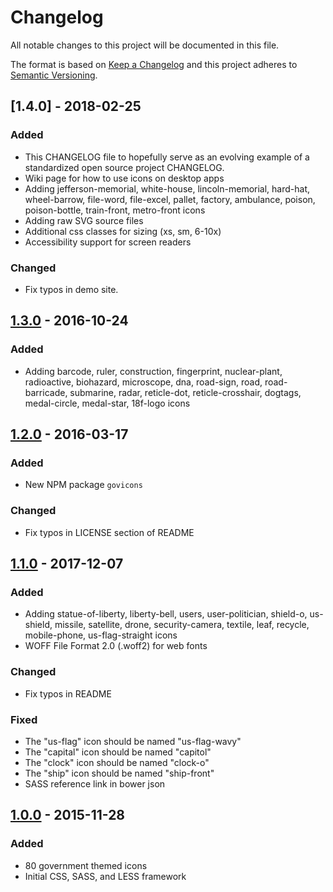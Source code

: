 # Changelog
All notable changes to this project will be documented in this file.

The format is based on [Keep a Changelog](http://keepachangelog.com/en/1.0.0/)
and this project adheres to [Semantic Versioning](http://semver.org/spec/v2.0.0.html).

## [1.4.0] - 2018-02-25
### Added
- This CHANGELOG file to hopefully serve as an evolving example of a
  standardized open source project CHANGELOG.
- Wiki page for how to use icons on desktop apps
- Adding jefferson-memorial, white-house, lincoln-memorial, hard-hat, wheel-barrow, file-word, file-excel, pallet, factory, ambulance, poison, poison-bottle, train-front, metro-front icons
- Adding raw SVG source files
- Additional css classes for sizing (xs, sm, 6-10x)
- Accessibility support for screen readers

### Changed
- Fix typos in demo site.


## [1.3.0](https://github.com/540co/govicons/releases/tag/v1.3.0) - 2016-10-24
### Added
- Adding barcode, ruler, construction, fingerprint, nuclear-plant, radioactive, biohazard, microscope, dna, road-sign, road, road-barricade, submarine, radar, reticle-dot, reticle-crosshair, dogtags, medal-circle, medal-star, 18f-logo icons

## [1.2.0](https://github.com/540co/govicons/releases/tag/1.2.0) - 2016-03-17
### Added
- New NPM package `govicons`

### Changed
- Fix typos in LICENSE section of README

## [1.1.0](https://github.com/540co/govicons/releases/tag/1.1.0) - 2017-12-07
### Added
- Adding statue-of-liberty, liberty-bell, users, user-politician, shield-o, us-shield, missile, satellite, drone, security-camera, textile, leaf, recycle, mobile-phone, us-flag-straight icons
- WOFF File Format 2.0 (.woff2) for web fonts

### Changed
- Fix typos in README

### Fixed
- The "us-flag" icon should be named "us-flag-wavy"
- The "capital" icon should be named "capitol"
- The "clock" icon should be named "clock-o"
- The "ship" icon should be named "ship-front"
- SASS reference link in bower json


## [1.0.0](https://github.com/540co/govicons/releases/tag/1.0.0) - 2015-11-28
### Added
- 80 government themed icons
- Initial CSS, SASS, and LESS framework
